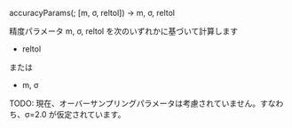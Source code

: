 accuracyParams(; [m, σ, reltol]) -> m, σ, reltol

精度パラメータ m, σ, reltol を次のいずれかに基づいて計算します

  * reltol

または

  * m, σ

TODO: 現在、オーバーサンプリングパラメータは考慮されていません。すなわち、σ=2.0 が仮定されています。
